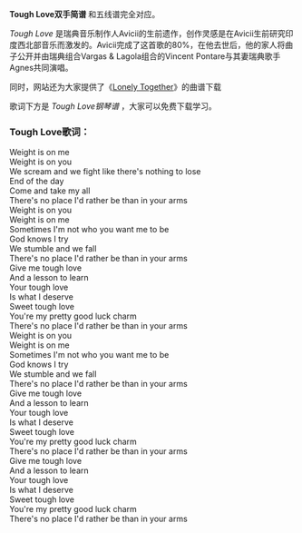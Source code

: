 

**Tough Love双手简谱** 和五线谱完全对应。

_Tough Love_
是瑞典音乐制作人Avicii的生前遗作，创作灵感是在Avicii生前研究印度西北部音乐而激发的。Avicii完成了这首歌的80%，在他去世后，他的家人将曲子公开并由瑞典组合Vargas
& Lagola组合的Vincent Pontare与其妻瑞典歌手Agnes共同演唱。

同时，网站还为大家提供了《[Lonely Together](Music-8384-Lonely-Together-Avicii.html "Lonely
Together")》的曲谱下载

歌词下方是 _Tough Love钢琴谱_ ，大家可以免费下载学习。

### Tough Love歌词：

Weight is on me  
Weight is on you  
We scream and we fight like there's nothing to lose  
End of the day  
Come and take my all  
There's no place I'd rather be than in your arms  
Weight is on you  
Weight is on me  
Sometimes I'm not who you want me to be  
God knows I try  
We stumble and we fall  
There's no place I'd rather be than in your arms  
Give me tough love  
And a lesson to learn  
Your tough love  
Is what I deserve  
Sweet tough love  
You're my pretty good luck charm  
There's no place I'd rather be than in your arms  
Weight is on you  
Weight is on me  
Sometimes I'm not who you want me to be  
God knows I try  
We stumble and we fall  
There's no place I'd rather be than in your arms  
Give me tough love  
And a lesson to learn  
Your tough love  
Is what I deserve  
Sweet tough love  
You're my pretty good luck charm  
There's no place I'd rather be than in your arms  
Give me tough love  
And a lesson to learn  
Your tough love  
Is what I deserve  
Sweet tough love  
You're my pretty good luck charm  
There's no place I'd rather be than in your arms

